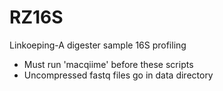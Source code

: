 # RZ16S
Linkoeping-A digester sample 16S profiling

* Must run 'macqiime' before these scripts
* Uncompressed fastq files go in data directory

